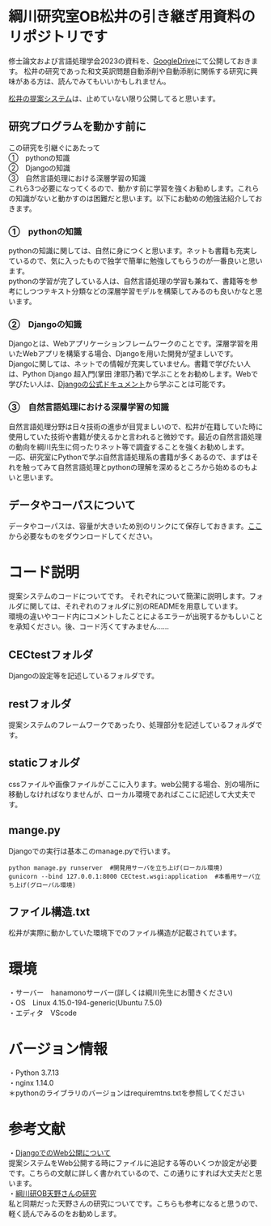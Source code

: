 # 綱川研究室OB松井の引き継ぎ用資料のリポジトリです
修士論文および言語処理学会2023の資料を、[GoogleDrive](https://drive.google.com/drive/folders/1S-hn5aA6fnRFrR3Yy4Cj6Kg6GUHEPtO9?usp=sharing)にて公開しておきます。
松井の研究であった和文英訳問題自動添削や自動添削に関係する研究に興味がある方は、読んでみてもいいかもしれません。

[松井の提案システム](https://tsunalab.net/rest/system)は、止めていない限り公開してると思います。

## 研究プログラムを動かす前に
この研究を引継ぐにあたって<br>
①　pythonの知識<br>
②　Djangoの知識<br>
③　自然言語処理における深層学習の知識<br>
これら3つ必要になってくるので、動かす前に学習を強くお勧めします。これらの知識がないと動かすのは困難だと思います。以下にお勧めの勉強法紹介しておきます。
### ①　pythonの知識
pythonの知識に関しては、自然に身につくと思います。ネットも書籍も充実しているので、気に入ったもので独学で簡単に勉強してもらうのが一番良いと思います。<br>
pythonの学習が完了している人は、自然言語処理の学習も兼ねて、書籍等を参考にしつつテキスト分類などの深層学習モデルを構築してみるのも良いかなと思います。
### ②　Djangoの知識
Djangoとは、Webアプリケーションフレームワークのことです。深層学習を用いたWebアプリを構築する場合、Djangoを用いた開発が望ましいです。<br>
Djangoに関しては、ネットでの情報が充実していません。書籍で学びたい人は、Python Django 超入門(掌田 津耶乃著)で学ぶことをお勧めします。Webで学びたい人は、[Djangoの公式ドキュメント](https://docs.djangoproject.com/ja/4.1/intro/)から学ぶことは可能です。
### ③　自然言語処理における深層学習の知識
自然言語処理分野は日々技術の進歩が目覚ましいので、松井が在籍していた時に使用していた技術や書籍が使えるかと言われると微妙です。最近の自然言語処理の動向を綱川先生に伺ったりネット等で調査することを強くお勧めします。<br>
一応、研究室にPythonで学ぶ自然言語処理系の書籍が多くあるので、まずはそれを触ってみて自然言語処理とpythonの理解を深めるところから始めるのもよいと思います。

## データやコーパスについて
データやコーパスは、容量が大きいため別のリンクにて保存しておきます。[ここ](https://drive.google.com/drive/folders/1S-hn5aA6fnRFrR3Yy4Cj6Kg6GUHEPtO9?usp=sharing)から必要なものをダウンロードしてください。

# コード説明
提案システムのコードについてです。
それぞれについて簡潔に説明します。フォルダに関しては、それぞれのフォルダに別のREADMEを用意しています。<br>
環境の違いやコード内にコメントしたことによるエラーが出現するかもしいことを承知ください。後、コード汚くてすみません……
## CECtestフォルダ
Djangoの設定等を記述しているフォルダです。
## restフォルダ
提案システムのフレームワークであったり、処理部分を記述しているフォルダです。
## staticフォルダ
cssファイルや画像ファイルがここに入ります。web公開する場合、別の場所に移動しなければなりませんが、ローカル環境であればここに記述して大丈夫です。
## mange.py
Djangoでの実行は基本このmanage.pyで行います。
```
python manage.py runserver  #開発用サーバを立ち上げ(ローカル環境)
gunicorn --bind 127.0.0.1:8000 CECtest.wsgi:application  #本番用サーバ立ち上げ(グローバル環境)
```
## ファイル構造.txt
松井が実際に動かしていた環境下でのファイル構造が記載されています。
# 環境
・サーバー　hanamonoサーバー(詳しくは綱川先生にお聞きください)<br>
・OS　Linux 4.15.0-194-generic(Ubuntu 7.5.0)<br>
・エディタ　VScode<br>
# バージョン情報
・Python 3.7.13<br>
・nginx 1.14.0<br>
＊pythonのライブラリのバージョンはrequiremtns.txtを参照してください<br>
# 参考文献
・[DjangoでのWeb公開について](https://zenn.dev/hathle/books/django-vultr-book)<br>
提案システムをWeb公開する時にファイルに追記する等のいくつか設定が必要です。こちらの文献に詳しく書かれているので、この通りにすれば大丈夫だと思います。<br>
・[綱川研OB天野さんの研究](https://github.com/yuyaamano23/Hand_over_materials_NLP_LAB)<br>
私と同期だった天野さんの研究についてです。こちらも参考になると思うので、軽く読んでみるのをお勧めします。<br>
